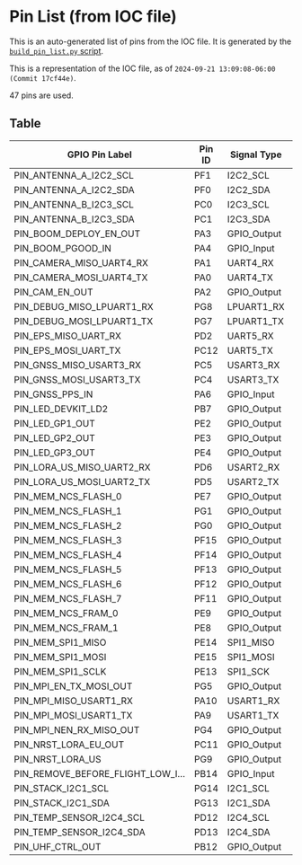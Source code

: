 # Pin List (from IOC file)

This is an auto-generated list of pins from the IOC file. It is generated by the
[`build_pin_list.py` script](generation/build_pin_list.py).

This is a representation of the IOC file, as of `2024-09-21 13:09:08-06:00 (Commit 17cf44e)`.

47 pins are used.

## Table

| GPIO Pin Label                  | Pin ID | Signal Type | Mode               | Locked |
|---------------------------------|--------|-------------|--------------------|--------|
| PIN_ANTENNA_A_I2C2_SCL          | PF1    | I2C2_SCL    | I2C                | true   |
| PIN_ANTENNA_A_I2C2_SDA          | PF0    | I2C2_SDA    | I2C                | true   |
| PIN_ANTENNA_B_I2C3_SCL          | PC0    | I2C3_SCL    | I2C                |        |
| PIN_ANTENNA_B_I2C3_SDA          | PC1    | I2C3_SDA    | I2C                |        |
| PIN_BOOM_DEPLOY_EN_OUT          | PA3    | GPIO_Output |                    | true   |
| PIN_BOOM_PGOOD_IN               | PA4    | GPIO_Input  |                    | true   |
| PIN_CAMERA_MISO_UART4_RX        | PA1    | UART4_RX    | Asynchronous       | true   |
| PIN_CAMERA_MOSI_UART4_TX        | PA0    | UART4_TX    | Asynchronous       | true   |
| PIN_CAM_EN_OUT                  | PA2    | GPIO_Output |                    | true   |
| PIN_DEBUG_MISO_LPUART1_RX       | PG8    | LPUART1_RX  | Asynchronous       | true   |
| PIN_DEBUG_MOSI_LPUART1_TX       | PG7    | LPUART1_TX  | Asynchronous       | true   |
| PIN_EPS_MISO_UART_RX            | PD2    | UART5_RX    | Asynchronous       | true   |
| PIN_EPS_MOSI_UART_TX            | PC12   | UART5_TX    | Asynchronous       | true   |
| PIN_GNSS_MISO_USART3_RX          | PC5    | USART3_RX   | Asynchronous       | true   |
| PIN_GNSS_MOSI_USART3_TX          | PC4    | USART3_TX   | Asynchronous       | true   |
| PIN_GNSS_PPS_IN                  | PA6    | GPIO_Input  |                    | true   |
| PIN_LED_DEVKIT_LD2              | PB7    | GPIO_Output |                    | true   |
| PIN_LED_GP1_OUT                 | PE2    | GPIO_Output |                    | true   |
| PIN_LED_GP2_OUT                 | PE3    | GPIO_Output |                    | true   |
| PIN_LED_GP3_OUT                 | PE4    | GPIO_Output |                    | true   |
| PIN_LORA_US_MISO_UART2_RX       | PD6    | USART2_RX   | Asynchronous       | true   |
| PIN_LORA_US_MOSI_UART2_TX       | PD5    | USART2_TX   | Asynchronous       | true   |
| PIN_MEM_NCS_FLASH_0             | PE7    | GPIO_Output |                    | true   |
| PIN_MEM_NCS_FLASH_1             | PG1    | GPIO_Output |                    | true   |
| PIN_MEM_NCS_FLASH_2             | PG0    | GPIO_Output |                    | true   |
| PIN_MEM_NCS_FLASH_3             | PF15   | GPIO_Output |                    | true   |
| PIN_MEM_NCS_FLASH_4             | PF14   | GPIO_Output |                    | true   |
| PIN_MEM_NCS_FLASH_5             | PF13   | GPIO_Output |                    | true   |
| PIN_MEM_NCS_FLASH_6             | PF12   | GPIO_Output |                    | true   |
| PIN_MEM_NCS_FLASH_7             | PF11   | GPIO_Output |                    | true   |
| PIN_MEM_NCS_FRAM_0              | PE9    | GPIO_Output |                    | true   |
| PIN_MEM_NCS_FRAM_1              | PE8    | GPIO_Output |                    | true   |
| PIN_MEM_SPI1_MISO               | PE14   | SPI1_MISO   | Full_Duplex_Master | true   |
| PIN_MEM_SPI1_MOSI               | PE15   | SPI1_MOSI   | Full_Duplex_Master |        |
| PIN_MEM_SPI1_SCLK               | PE13   | SPI1_SCK    | Full_Duplex_Master | true   |
| PIN_MPI_EN_TX_MOSI_OUT          | PG5    | GPIO_Output |                    | true   |
| PIN_MPI_MISO_USART1_RX          | PA10   | USART1_RX   | Asynchronous       | true   |
| PIN_MPI_MOSI_USART1_TX          | PA9    | USART1_TX   | Asynchronous       | true   |
| PIN_MPI_NEN_RX_MISO_OUT         | PG4    | GPIO_Output |                    | true   |
| PIN_NRST_LORA_EU_OUT            | PC11   | GPIO_Output |                    | true   |
| PIN_NRST_LORA_US                | PG9    | GPIO_Output |                    | true   |
| PIN_REMOVE_BEFORE_FLIGHT_LOW_I… | PB14   | GPIO_Input  |                    | true   |
| PIN_STACK_I2C1_SCL              | PG14   | I2C1_SCL    | I2C                | true   |
| PIN_STACK_I2C1_SDA              | PG13   | I2C1_SDA    | I2C                | true   |
| PIN_TEMP_SENSOR_I2C4_SCL        | PD12   | I2C4_SCL    | I2C                | true   |
| PIN_TEMP_SENSOR_I2C4_SDA        | PD13   | I2C4_SDA    | I2C                |        |
| PIN_UHF_CTRL_OUT                | PB12   | GPIO_Output |                    | true   |
